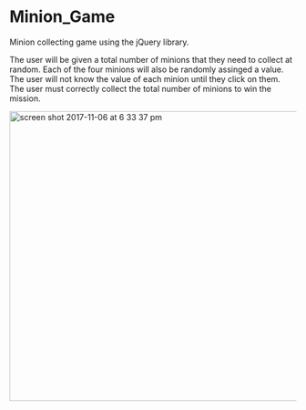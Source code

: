 # Minion_Game

Minion collecting game using the jQuery library.

The user will be given a total number of minions that they need to collect at random. Each of the four minions will also be randomly assinged a value. The user will not know the value of each minion until they click on them. The user must correctly collect the total number of minions to win the mission. 



<img width="509" alt="screen shot 2017-11-06 at 6 33 37 pm" src="https://user-images.githubusercontent.com/26397187/32471051-070159f8-c321-11e7-98a7-fd154d818e74.png">
